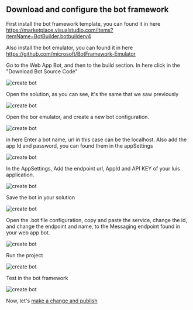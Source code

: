 ## Download and configure the bot framework

First install the bot framework template, you can found it in here https://marketplace.visualstudio.com/items?itemName=BotBuilder.botbuilderv4

Also install the bot emulator, you can found it in here https://github.com/microsoft/BotFramework-Emulator

Go to the Web App Bot, and then to the build section. In here click in the "Download Bot Source Code"

![create bot](screens/BotFramework/1.JPG)

Open the solution, as you can see, it's the same that we saw previously

![create bot](screens/BotFramework/2.JPG)

Open the bor emulator, and create a new bot configuration.

![create bot](screens/BotFramework/3.JPG)

in here Enter a bot name, url in this case can be the localhost. Also add the app Id and password, you can found them in the appSettings

![create bot](screens/BotFramework/4.JPG)

In the AppSettings, Add the endpoint url, AppId and API KEY of your luis application.

![create bot](screens/BotFramework/5.JPG)

Save the bot in your solution

![create bot](screens/BotFramework/6.JPG)

Open the .bot file configuration, copy and paste the service, change the id, and change the endpoint and name, to the Messaging endpoint found in your web app bot.

![create bot](screens/BotFramework/7.JPG)

Run the project

![create bot](screens/BotFramework/8.JPG)

Test in the bot framework

![create bot](screens/BotFramework/9.JPG)

Now, let's [make a change and publish](https://github.com/xpandit/meetup_bot_channel_framework/blob/master/MakeChangeAndPublish.md)
